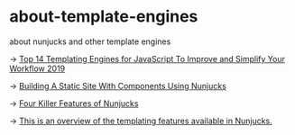 # about-template-engines
about nunjucks and other template engines

-> <a href="https://colorlib.com/wp/top-templating-engines-for-javascript/" target="_blank">Top 14 Templating Engines for JavaScript To Improve and Simplify Your Workflow 2019</a>

-> <a href="https://www.smashingmagazine.com/2018/03/static-site-with-nunjucks/" target="_blank">Building A Static Site With Components Using Nunjucks</a>
  
-> <a href="https://css-tricks.com/killer-features-of-nunjucks/" target="_blank">Four Killer Features of Nunjucks </a>

-> <a href="https://mozilla.github.io/nunjucks/templating.html" target="_blank">This is an overview of the templating features available in Nunjucks.</a>

